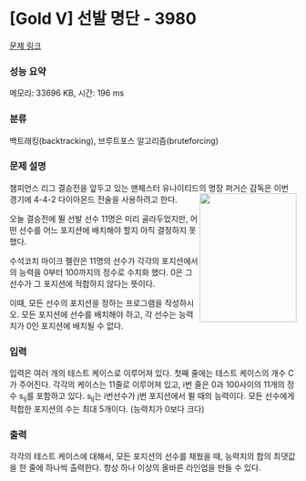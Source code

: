 # [Gold V] 선발 명단 - 3980 

[문제 링크](https://www.acmicpc.net/problem/3980) 

### 성능 요약

메모리: 33696 KB, 시간: 196 ms

### 분류

백트래킹(backtracking), 브루트포스 알고리즘(bruteforcing)

### 문제 설명

<p>챔피언스 리그 결승전을 앞두고 있는 맨체스터 유나이티드의 명장 퍼거슨 감독은 이번 경기에 4-4-2 다이아몬드 전술을 사용하려고 한다.<img alt="" src="https://www.acmicpc.net/upload/images/442.png" style="width: 170px; height: 226px; float: right;"></p>

<p>오늘 결승전에 뛸 선발 선수 11명은 미리 골라두었지만, 어떤 선수를 어느 포지션에 배치해야 할지 아직 결정하지 못했다.</p>

<p>수석코치 마이크 펠란은 11명의 선수가 각각의 포지션에서의 능력을 0부터 100까지의 정수로 수치화 했다. 0은 그 선수가 그 포지션에 적합하지 않다는 뜻이다.</p>

<p>이때, 모든 선수의 포지션을 정하는 프로그램을 작성하시오. 모든 포지션에 선수를 배치해야 하고, 각 선수는 능력치가 0인 포지션에 배치될 수 없다.</p>

### 입력 

 <p>입력은 여러 개의 테스트 케이스로 이루어져 있다. 첫째 줄에는 테스트 케이스의 개수 C가 주어진다. 각각의 케이스는 11줄로 이루어져 있고, i번 줄은 0과 100사이의 11개의 정수 s<sub>ij</sub>를 포함하고 있다. s<sub>ij</sub>는 i번선수가 j번 포지션에서 뛸 때의 능력이다. 모든 선수에게 적합한 포지션의 수는 최대 5개이다. (능력치가 0보다 크다)</p>

### 출력 

 <p>각각의 테스트 케이스에 대해서, 모든 포지션의 선수를 채웠을 때, 능력치의 합의 최댓값을 한 줄에 하나씩 출력한다. 항상 하나 이상의 올바른 라인업을 만들 수 있다.</p>

